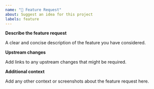 ```yaml
---
name: "🚀 Feature Request"
about: Suggest an idea for this project
labels: feature
---
```


<!--
For reporting issues containing NDA relevant information please use our [tracetronic Support Center](https://support.tracetronic.com).
-->

**Describe the feature request**

A clear and concise description of the feature you have considered.

**Upstream changes**

Add links to any upstream changes that might be required.

**Additional context**

Add any other context or screenshots about the feature request here.
